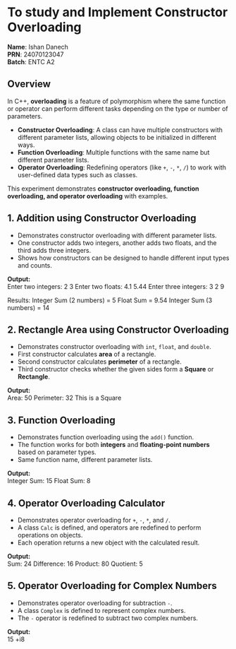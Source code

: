 # To study and Implement Constructor Overloading

**Name**: Ishan Danech  
**PRN**: 24070123047  
**Batch**: ENTC A2  

## Overview  

In C++, **overloading** is a feature of polymorphism where the same function or operator can perform different tasks depending on the type or number of parameters.  

- **Constructor Overloading**: A class can have multiple constructors with different parameter lists, allowing objects to be initialized in different ways.  
- **Function Overloading**: Multiple functions with the same name but different parameter lists.  
- **Operator Overloading**: Redefining operators (like `+`, `-`, `*`, `/`) to work with user-defined data types such as classes.  

This experiment demonstrates **constructor overloading, function overloading, and operator overloading** with examples.  

## 1. Addition using Constructor Overloading  

- Demonstrates constructor overloading with different parameter lists.  
- One constructor adds two integers, another adds two floats, and the third adds three integers.  
- Shows how constructors can be designed to handle different input types and counts.  

**Output:**  
Enter two integers: 2
3
Enter two floats: 4.1
5.44
Enter three integers: 3
2
9

Results:
Integer Sum (2 numbers) = 5
Float Sum = 9.54
Integer Sum (3 numbers) = 14

## 2. Rectangle Area using Constructor Overloading  

- Demonstrates constructor overloading with `int`, `float`, and `double`.  
- First constructor calculates **area** of a rectangle.  
- Second constructor calculates **perimeter** of a rectangle.  
- Third constructor checks whether the given sides form a **Square** or **Rectangle**.  

**Output:**  
Area: 50
Perimeter: 32
This is a Square

## 3. Function Overloading  

- Demonstrates function overloading using the `add()` function.  
- The function works for both **integers** and **floating-point numbers** based on parameter types.  
- Same function name, different parameter lists.  

**Output:**  
Integer Sum: 15
Float Sum: 8

## 4. Operator Overloading Calculator  

- Demonstrates operator overloading for `+`, `-`, `*`, and `/`.  
- A class `Calc` is defined, and operators are redefined to perform operations on objects.  
- Each operation returns a new object with the calculated result.  

**Output:**  
Sum: 24
Difference: 16
Product: 80
Quotient: 5

## 5. Operator Overloading for Complex Numbers  

- Demonstrates operator overloading for subtraction `-`.  
- A class `Complex` is defined to represent complex numbers.  
- The `-` operator is redefined to subtract two complex numbers.  

**Output:**  
15 +i8
